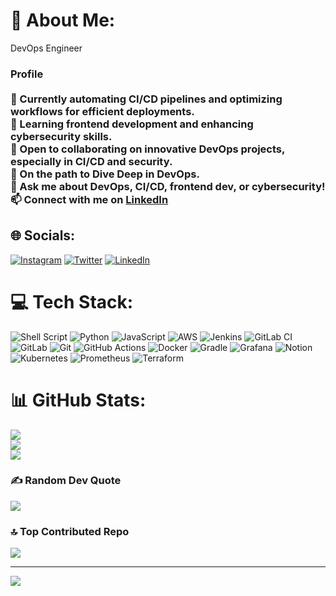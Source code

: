 # 💫 About Me:

DevOps Engineer
<br>

### Profile<br><br> 🔧 Currently automating CI/CD pipelines and optimizing workflows for efficient deployments.<br> 🚀 Learning frontend development and enhancing cybersecurity skills.<br> 🤝 Open to collaborating on innovative DevOps projects, especially in CI/CD and security.<br> 👀 On the path to Dive Deep in DevOps.<br> 💬 Ask me about DevOps, CI/CD, frontend dev, or cybersecurity!<br> 📫 Connect with me on [LinkedIn](https://linkedin.com/in/rajkumar-nilkant-8b3775a0) 


## 🌐 Socials:
[![Instagram](https://img.shields.io/badge/Instagram-%23E4405F.svg?logo=Instagram&logoColor=white)](https://instagram.com/rk.nilkant) [![Twitter](https://img.shields.io/badge/Twitter-%231DA1F2.svg?logo=Twitter&logoColor=white)](https://twitter.com/Rknilkantt) [![LinkedIn](https://img.shields.io/badge/LinkedIn-%230077B5.svg?logo=linkedin&logoColor=white)](https://linkedin.com/in/rajkumar-nilkant-8b3775a0)

# 💻 Tech Stack:
![Shell Script](https://img.shields.io/badge/shell_script-%23121011.svg?style=plastic&logo=gnu-bash&logoColor=white) 
![Python](https://img.shields.io/badge/python-3670A0?style=plastic&logo=python&logoColor=ffdd54) 
![JavaScript](https://img.shields.io/badge/javascript-%23323330.svg?style=plastic&logo=javascript&logoColor=%23F7DF1E) 
![AWS](https://img.shields.io/badge/AWS-%23FF9900.svg?style=plastic&logo=amazon-aws&logoColor=white) 
![Jenkins](https://img.shields.io/badge/jenkins-%232C5263.svg?style=plastic&logo=jenkins&logoColor=white) 
![GitLab CI](https://img.shields.io/badge/gitlab%20CI-%23181717.svg?style=plastic&logo=gitlab&logoColor=white) 
![GitLab](https://img.shields.io/badge/gitlab-%23181717.svg?style=plastic&logo=gitlab&logoColor=white) 
![Git](https://img.shields.io/badge/git-%23F05033.svg?style=plastic&logo=git&logoColor=white) 
![GitHub Actions](https://img.shields.io/badge/github%20actions-%232671E5.svg?style=plastic&logo=githubactions&logoColor=white) 
![Docker](https://img.shields.io/badge/docker-%230db7ed.svg?style=plastic&logo=docker&logoColor=white) 
![Gradle](https://img.shields.io/badge/Gradle-02303A.svg?style=plastic&logo=Gradle&logoColor=white) 
![Grafana](https://img.shields.io/badge/grafana-%23F46800.svg?style=plastic&logo=grafana&logoColor=white) 
![Notion](https://img.shields.io/badge/Notion-%23000000.svg?style=plastic&logo=notion&logoColor=white) 
![Kubernetes](https://img.shields.io/badge/kubernetes-%23326ce5.svg?style=plastic&logo=kubernetes&logoColor=white)
![Prometheus](https://img.shields.io/badge/Prometheus-E6522C?style=plastic&logo=Prometheus&logoColor=white) 
![Terraform](https://img.shields.io/badge/terraform-%235835CC.svg?style=plastic&logo=terraform&logoColor=white) 

# 📊 GitHub Stats:
![](https://github-readme-stats.vercel.app/api?username=rknilkant&theme=gruvbox&hide_border=false&include_all_commits=true&count_private=false)<br/>
![](https://github-readme-streak-stats.herokuapp.com/?user=rknilkant&theme=gruvbox&hide_border=false)<br/>
![](https://github-readme-stats.vercel.app/api/top-langs/?username=rknilkant&theme=gruvbox&hide_border=false&include_all_commits=true&count_private=false&layout=compact)

### ✍️ Random Dev Quote
![](https://quotes-github-readme.vercel.app/api?type=horizontal&theme=tokyonight)

### 🔝 Top Contributed Repo
![](https://github-contributor-stats.vercel.app/api?username=rknilkant&limit=5&theme=midnight-purple&combine_all_yearly_contributions=true)

---
[![](https://visitcount.itsvg.in/api?id=rknilkant&icon=0&color=0)](https://visitcount.itsvg.in)

<!-- Proudly created with GPRM ( https://gprm.itsvg.in ) -->
